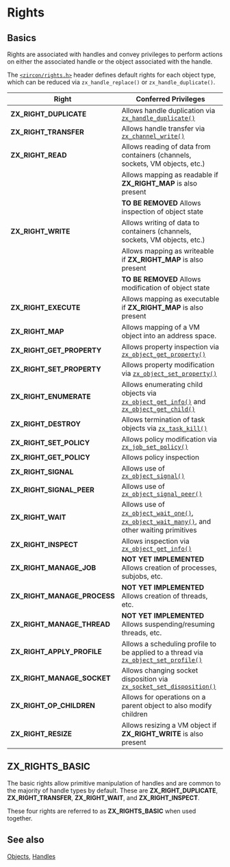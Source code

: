 # Rights

## Basics

Rights are associated with handles and convey privileges to perform actions on
either the associated handle or the object associated with the handle.

The [`<zircon/rights.h>`](/zircon/system/public/zircon/rights.h) header defines
default rights for each object type, which can be reduced via
`zx_handle_replace()` or `zx_handle_duplicate()`.

| Right | Conferred Privileges |
| ----- | -------------------- |
| **ZX_RIGHT_DUPLICATE**      | Allows handle duplication via [`zx_handle_duplicate()`] |
| **ZX_RIGHT_TRANSFER**       | Allows handle transfer via [`zx_channel_write()`] |
| **ZX_RIGHT_READ**           | Allows reading of data from containers (channels, sockets, VM objects, etc.) |
|                             | Allows mapping as readable if **ZX_RIGHT_MAP** is also present |
|                             | **TO BE REMOVED** Allows inspection of object state |
| **ZX_RIGHT_WRITE**          | Allows writing of data to containers (channels, sockets, VM objects, etc.) |
|                             | Allows mapping as writeable if **ZX_RIGHT_MAP** is also present |
|                             | **TO BE REMOVED** Allows modification of object state |
| **ZX_RIGHT_EXECUTE**        | Allows mapping as executable if **ZX_RIGHT_MAP** is also present |
| **ZX_RIGHT_MAP**            | Allows mapping of a VM object into an address space. |
| **ZX_RIGHT_GET_PROPERTY**   | Allows property inspection via [`zx_object_get_property()`] |
| **ZX_RIGHT_SET_PROPERTY**   | Allows property modification via [`zx_object_set_property()`] |
| **ZX_RIGHT_ENUMERATE**      | Allows enumerating child objects via [`zx_object_get_info()`] and [`zx_object_get_child()`] |
| **ZX_RIGHT_DESTROY**        | Allows termination of task objects via [`zx_task_kill()`] |
| **ZX_RIGHT_SET_POLICY**     | Allows policy modification via [`zx_job_set_policy()`] |
| **ZX_RIGHT_GET_POLICY**     | Allows policy inspection |
| **ZX_RIGHT_SIGNAL**         | Allows use of [`zx_object_signal()`] |
| **ZX_RIGHT_SIGNAL_PEER**    | Allows use of [`zx_object_signal_peer()`] |
| **ZX_RIGHT_WAIT**           | Allows use of [`zx_object_wait_one()`], [`zx_object_wait_many()`], and other waiting primitives |
| **ZX_RIGHT_INSPECT**        | Allows inspection via [`zx_object_get_info()`] |
| **ZX_RIGHT_MANAGE_JOB**     | **NOT YET IMPLEMENTED** Allows creation of processes, subjobs, etc. |
| **ZX_RIGHT_MANAGE_PROCESS** | **NOT YET IMPLEMENTED** Allows creation of threads, etc. |
| **ZX_RIGHT_MANAGE_THREAD**  | **NOT YET IMPLEMENTED** Allows suspending/resuming threads, etc. |
| **ZX_RIGHT_APPLY_PROFILE**  | Allows a scheduling profile to be applied to a thread via [`zx_object_set_profile()`] |
| **ZX_RIGHT_MANAGE_SOCKET**  | Allows changing socket disposition via [`zx_socket_set_disposition()`] |
| **ZX_RIGHT_OP_CHILDREN**    | Allows for operations on a parent object to also modify children |
| **ZX_RIGHT_RESIZE**         | Allows resizing a VM object if **ZX_RIGHT_WRITE** is also present |

## ZX_RIGHTS_BASIC

The basic rights allow primitive manipulation of handles and are common to the
majority of handle types by default. These are **ZX_RIGHT_DUPLICATE**,
**ZX_RIGHT_TRANSFER**, **ZX_RIGHT_WAIT**, and **ZX_RIGHT_INSPECT**.

These four rights are referred to as **ZX_RIGHTS_BASIC** when used together.

## See also
[Objects](/reference/kernel_objects/objects.md),
[Handles](/concepts/kernel/handles.md)

[`zx_channel_write()`]: /reference/syscalls/channel_write.md
[`zx_handle_duplicate()`]: /reference/syscalls/handle_duplicate.md
[`zx_job_get_policy()`]: /reference/syscalls/job_get_policy.md
[`zx_job_set_policy()`]: /reference/syscalls/job_set_policy.md
[`zx_object_get_child()`]: /reference/syscalls/object_get_child.md
[`zx_object_get_info()`]: /reference/syscalls/object_get_info.md
[`zx_object_get_property()`]: /reference/syscalls/object_get_property.md
[`zx_object_set_profile()`]: /reference/syscalls/object_set_profile.md
[`zx_object_set_property()`]: /reference/syscalls/object_set_property.md
[`zx_object_signal()`]: /reference/syscalls/object_signal.md
[`zx_object_signal_peer()`]: /reference/syscalls/object_signal_peer.md
[`zx_object_wait_many()`]: /reference/syscalls/object_wait_many.md
[`zx_object_wait_one()`]: /reference/syscalls/object_wait_one.md
[`zx_socket_set_disposition()`]: /reference/syscalls/socket_set_disposition.md
[`zx_task_kill()`]: /reference/syscalls/task_kill.md
